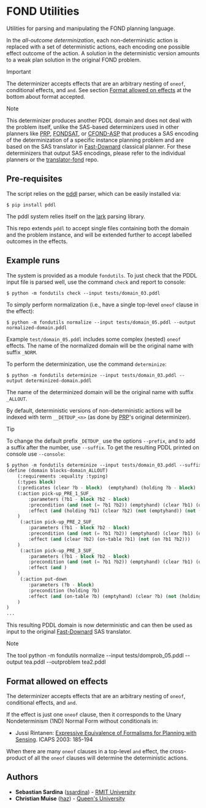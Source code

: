 # FOND Utilities

Utilities for parsing and manipulating the FOND planning language.

In the _all-outcome determinization_, each non-deterministic action is replaced with a set of deterministic actions, each encoding one possible effect outcome of the action. A solution in the deterministic version amounts to a weak plan solution in the original FOND problem.

> [!IMPORTANT]
> The determinizer accepts effects that are an arbitrary nesting of `oneof`, conditional effects, and `and`. See section [Format allowed on effects](#format-allowed-on-effects) at the bottom about format accepted.

> [!NOTE]
> This determinizer produces another PDDL domain and does not deal with the problem itself, unlike the SAS-based determinizers used in other planners like [PRP](https://github.com/QuMuLab/planner-for-relevant-policies), [FONDSAT](https://github.com/tomsons22/FOND-SAT), or [CFOND-ASP](https://github.com/ssardina-research/cfond-asp) that produces a SAS encoding of the determinization of a specific instance planning problem and are based on the SAS translator in [Fast-Downard](https://github.com/aibasel/downward) classical planner. For these determinizers that output SAS encodings, please refer to the individual planners or the [translator-fond](https://github.com/ssardina-research/translator-fond) repo.

## Pre-requisites

The script relies on the [pddl](https://github.com/AI-Planning/pddl) parser, which can be easily installed via:

```shell
$ pip install pddl
```

The pddl system relies itself on the [lark](https://lark-parser.readthedocs.io/en/stable/) parsing library.

This repo extends `pddl` to accept single files containing both the domain and the problem instance, and will be extended further to accept labelled outcomes in the effects.

## Example runs

The system is provided as a module `fondutils`. To just check that the PDDL input file is parsed well, use the command `check` and report to console:

```shell
$ python -m fondutils check --input tests/domain_03.pddl
```

To simply perform normalization (i.e., have a single top-level `oneof` clause in the effect):

```shell
$ python -m fondutils normalize --input tests/domain_05.pddl --output normalized-domain.pddl
```

Example `test/domain_05.pddl` includes some complex (nested) `oneof` effects. The name of the normalized domain will be the original name with suffix `_NORM`.

To perform the determinization, use the command `determinize`:

```shell
$ python -m fondutils determinize --input tests/domain_03.pddl --output determinized-domain.pddl
```

The name of the determinized domain will be the original name with suffix `_ALLOUT`.

By default, deterministic versions of non-deterministic actions will be indexed with term `__DETDUP_<n>` (as done by [PRP](https://github.com/QuMuLab/planner-for-relevant-policies)'s original determinizer).

> [!TIP]
> To change the default prefix `_DETDUP_` use the options `--prefix`, and to add a suffix after the number, use `--suffix`. To get the resulting PDDL printed on console use `--console`:

```lisp
$ python -m fondutils determinize --input tests/domain_03.pddl --suffix "_SUF_" --prefix "_PRE_" --console
(define (domain blocks-domain_ALLOUT)
    (:requirements :equality :typing)
    (:types block)
    (:predicates (clear ?b - block)  (emptyhand) (holding ?b - block)  (on ?b1 - block ?b2 - block)  (on-table ?b - block))
    (:action pick-up_PRE_1_SUF_
        :parameters (?b1 - block ?b2 - block)
        :precondition (and (not (= ?b1 ?b2)) (emptyhand) (clear ?b1) (on ?b1 ?b2))
        :effect (and (holding ?b1) (clear ?b2) (not (emptyhand)) (not (clear ?b1)) (not (on ?b1 ?b2)))
    )
     (:action pick-up_PRE_2_SUF_
        :parameters (?b1 - block ?b2 - block)
        :precondition (and (not (= ?b1 ?b2)) (emptyhand) (clear ?b1) (on ?b1 ?b2))
        :effect (and (clear ?b2) (on-table ?b1) (not (on ?b1 ?b2)))
    )
     (:action pick-up_PRE_3_SUF_
        :parameters (?b1 - block ?b2 - block)
        :precondition (and (not (= ?b1 ?b2)) (emptyhand) (clear ?b1) (on ?b1 ?b2))
        :effect (and )
    )
     (:action put-down
        :parameters (?b - block)
        :precondition (holding ?b)
        :effect (and (on-table ?b) (emptyhand) (clear ?b) (not (holding ?b)))
    )
)
...
```

This resulting PDDL domain is now deterministic and can then be used as input to the original [Fast-Downard](https://github.com/aibasel/downward) SAS translator.

>[!NOTE]
> The tool
 python -m fondutils normalize --input tests/domprob_05.pddl --output tea.pddl --outproblem tea2.pddl

## Format allowed on effects

The determinizer accepts effects that are an arbitrary nesting of `oneof`, conditional effects, and `and`.

If the effect is just one `oneof` clause, then it corresponds to the Unary Nondeterminism (1ND) Normal Form without conditionals in:

* Jussi Rintanen: [Expressive Equivalence of Formalisms for Planning with Sensing](https://gki.informatik.uni-freiburg.de/papers/Rintanen03expr.pdf). ICAPS 2003: 185-194

When there are many `oneof` clauses in a top-level `and` effect, the cross-product of all the `oneof` clauses will determine the deterministic actions.

## Authors

* **Sebastian Sardina** ([ssardina](https://github.com/ssardina)) - [RMIT University](https://www.rmit.edu.au)
* **Christian Muise** ([haz](https://github.com/haz)) - [Queen's University](https://www.queensu.ca)
